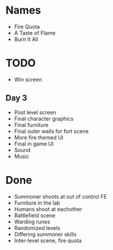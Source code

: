 # Names
- Fire Quota
- A Taste of Flame
- Burn It All

# TODO
- Win screen

## Day 3
- Post level screen
- Final character graphics
- Final furniture
- Final outer walls for fort scene
- More fire themed UI
- Final in game UI
- Sound
- Music

# Done
- Summoner shoots at out of control FE
- Furniture in the lab
- Humans shoot at eachother
- Battlefield scene
- Warding runes
- Randomized levels
- Differing summoner skills
- Inter-level scene, fire quota